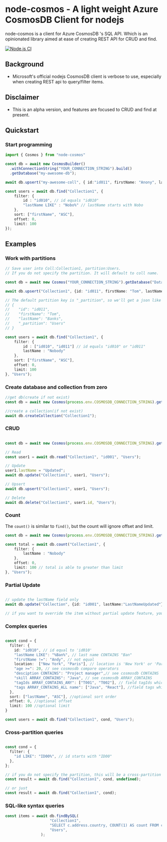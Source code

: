 # node-cosmos - A light weight Azure CosmosDB Client for nodejs

node-cosmos is a client for Azure CosmosDB 's SQL API. Which is an opinionated library aimed at ease of creating REST API for CRUD and find.

[![Node.js CI](https://github.com/thunderz99/node-cosmos/actions/workflows/node.js.yml/badge.svg)](https://github.com/thunderz99/node-cosmos/actions/workflows/node.js.yml)



## Background
* Microsoft's official nodejs CosmosDB client is verbose to use, especially when creating REST api to query/filter items.

## Disclaimer
* This is an alpha version, and features are focused to CRUD and find at present.

## Quickstart

### Start programming

```typescript
import { Cosmos } from "node-cosmos"

const db = await new CosmosBuilder()
  .withConnectionString("YOUR_CONNECTION_STRING").build()
  .getDatabase("my-awesome-db");

await db.upsert("my-awesome-coll", { id:"id011", firstName: "Anony", lastName: "Nobody"} );

const users = await db.find("Collection1", {
    filter: {
        id : "id010", // id equals "id010"
        "lastName LIKE" : "Nobo%" // lastName starts with Nobo
    },
    sort: ["firstName", "ASC"],
    offset: 0,
    limit: 100
});
```


## Examples

### Work with partitions

```typescript
// Save user into Coll:Collection1, partition:Users.
// If you do not specify the partition. It will default to coll name.

const db = await new Cosmos("YOUR_CONNECTION_STRING").getDatabase("Database1");

await db.upsert("Collection1", {id: "id011", firstName: "Tom", lastName: "Banks"}, "Users");

// The default partition key is "_partition", so we'll get a json like this:
// {
//    "id": "id011",
//    "firstName": "Tom",
//    "lastName": "Banks",
//    "_partition": "Users"
// }

const users = await db.find("Collection1", {
    filter: {
        id : ["id010", "id011"] // id equals "id010" or "id011"
        lastName : "Nobody"
    },
    sort: ["firstName", "ASC"],
    offset: 0,
    limit: 100
}, "Users");

```


### Create database and collection from zero

```typescript
//get db(create if not exist)
const db = await new Cosmos(process.env.COSMOSDB_CONNECTION_STRING).getDatabase("Database1");

//create a collection(if not exist)
await db.createCollection("Collection1");

```

### CRUD

```typescript

const db = await new Cosmos(process.env.COSMOSDB_CONNECTION_STRING).getDatabase("Database1");

// Read
const user1 = await db.read("Collection1", "id001", "Users");

// Update
user1.lastName = "Updated";
await db.update("Collection1", user1, "Users");

// Upsert
await db.upsert("Collection1", user1, "Users");

// Delete
await db.delete("Collection1", user1.id, "Users");

```

### Count

The `count()` is similar to `find()`, but the count will ignore offset and limit.

```typescript
const db = await new Cosmos(process.env.COSMOSDB_CONNECTION_STRING).getDatabase("Database1");

const total = await db.count("Collection1", {
    filter: {
        lastName : "Nobody"
    },
    offset: 0,
    limit: 100 // total is able to greater than limit
}, "Users");
```

### Partial Update

```typescript

// update the lastName field only
await db.update("Collection", {id: "id001", lastName:"LastNameUpdated"}, "Users");

// if you want to override the item without partial update feature, you can use `upsert` instead, which does not perform partial updating.

```


### Complex queries

```typescript

const cond = {
  filter: {
    id: "id010", // id equal to 'id010'
    "lastName LIKE": "%Ban%", // last name CONTAINS "Ban"
    "firstName !=": "Andy", // not equal
    location:  ["New York", "Paris"], // location is 'New York' or 'Paris'. see cosmosdb IN
    "age >=": 20, // see cosmosdb compare operators
    "desciption CONTAINS": "Project manager",// see cosmosdb CONTAINS
    "skill ARRAY_CONTAINS": "Java", // see cosmosdb ARRAY_CONTAINS
    "tagIds ARRAY_CONTAINS_ANY": ["T001", "T002"], // field tagIds which is an array, contains any of ["T001", "T002"]. see cosmosdb EXISTS for details.
    "tags ARRAY_CONTAINS_ALL name": ["Java", "React"], //field tags which is an array of Tag, who's name contains all of ["Java", "React"]. see cosmosdb EXISTS for details.
  },
  sort: ["lastName", "ASC"], //optional sort order
  offset: 0, //optional offset
  limit: 100 //optional limit
}

const users = await db.find("Collection1", cond, "Users");

```

### Cross-partition queries

```typescript

const cond = {
  filter: {
    "id LIKE": "ID00%", // id starts with "ID00"
  },
};

// if you do not specify the partition, this will be a cross-partition query
const result = await db.find("Collection1", cond, undefined);

// or just
const result = await db.find("Collection1", cond);

```

### SQL-like syntax queries

```typescript
const items = await db.findBySQL(
                    "Collection1",
                    "SELECT c.address.country, COUNT(1) AS count FROM c GROUP BY c.address.country",
                    "Users",
                );
```